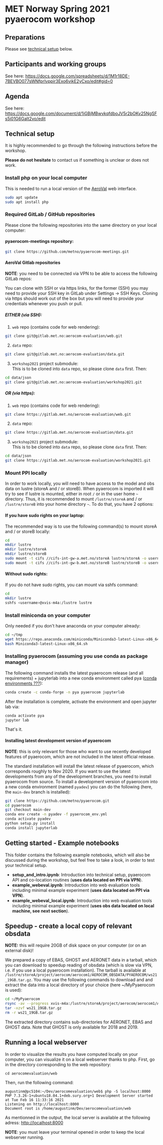 # MET Norway Spring 2021 pyaerocom workshop

## Preparations

Please see [technical setup](https://github.com/metno/pyaerocom-meetings/tree/master/Feb2021_Workshop#technical-setup) below.


## Participants and working groups

See here: https://docs.google.com/spreadsheets/d/1M1r18DE-7BEVBO077sWNfprlvppir3Exo6vikE2yCxo/edit#gid=0

## Agenda

See here: https://docs.google.com/document/d/1iGBjMBwvkqfdboJV5r2bOKv25NgSFs5i01G6Galt2vo/edit

## Technical setup

It is highly recommended to go through the following instructions before the workshop.

**Please do not hesitate** to contact us if something is unclear or does not work.

### Install php on your local computer

This is needed to run a local version of the [AeroVal](https://aerocom-evaluation.met.no/) web interface.

```bash
sudo apt update
sudo apt install php
```

### Required GitLab / GitHub repositories

Please clone the following repositories into the same directory on your local computer:

#### pyaerocom-meetings repository:

```bash
git clone https://github.com/metno/pyaerocom-meetings.git
```

#### AeroVal Gitlab repositories

**NOTE**: you need to be connected via VPN to be able to access the following GitLab repos:

You can clone with SSH or via https links, for the former (SSH) you may need to provide your SSH key in GitLab under Settings -> SSH Keys. Cloning via https should work out of the box but you will need to provide your credentials whenever you push or pull.

##### EITHER (via SSH):

1. `web` repo (contains code for web rendering):  
  ```bash
  git clone git@gitlab.met.no:aerocom-evaluation/web.git
  ```

2. `data` repo:  
  ```bash
  git clone git@gitlab.met.no:aerocom-evaluation/data.git
  ```

3. `workshop2021` project submodule:  
  This is to be cloned into `data` repo, so please clone `data` first. Then:  
  ```bash
  cd data/json
  git clone git@gitlab.met.no:aerocom-evaluation/workshop2021.git
  ```

##### OR (via https):

1. `web` repo (contains code for web rendering):  
  ```bash
  git clone https://gitlab.met.no/aerocom-evaluation/web.git
  ```

2. `data` repo:  
  ```bash
  git clone https://gitlab.met.no/aerocom-evaluation/data.git
  ```

3. `workshop2021` project submodule:  
  This is to be cloned into `data` repo, so please clone `data` first. Then:  
  ```bash
  cd data/json
  git clone https://gitlab.met.no/aerocom-evaluation/workshop2021.git
  ```
  
### Mount PPI locally

In order to work locally, you will need to have access to the model and obs data on lustre (storeA and / or storeB). When pyaerocom is imported it will try to see if lustre is mounted, either in root `/` or in the user home `~` directory. Thus, it is recommended to mount `/lustre/storeA` and / or `/lustre/storeB` into your home directory `~`. To do that, you have 2 options:

#### If you have sudo rights on your laptop:

The recommended way is to use the following command(s) to mount storeA and / or storeB locally:

```bash
cd 
mkdir lustre
mkdir lustre/storeA
mkdir lustre/storeB
sudo mount -t cifs //cifs-int-gw-a.met.no/storeA lustre/storeA -o username=<username>
sudo mount -t cifs //cifs-int-gw-b.met.no/storeB lustre/storeB -o username=<username>
```

#### Without sudo rights:

If you do not have sudo rights, you can mount via sshfs command: 

```bash
cd 
mkdir lustre
sshfs <username>@xvis-m4a:/lustre lustre
```

### Install miniconda on your computer

Only needed if you don't have anaconda on your computer already: 

```bash
cd ~/tmp
wget https://repo.anaconda.com/miniconda/Miniconda3-latest-Linux-x86_64.sh
bash Miniconda3-latest-Linux-x86_64.sh
```

### Installing pyaerocom (assuming you use conda as package manager)


The following command installs the latest pyaerocom release (and all requirements) + jupyterlab into a new conda
environment called pya ([conda environments ???](https://docs.conda.io/projects/conda/en/latest/user-guide/tasks/manage-environments.html)):


```bash
conda create -c conda-forge -n pya pyaerocom jupyterlab
```

After the installation is complete, activate the environment and open jupyter lab via:

```bash
conda activate pya
jupyter lab
```

That's it.

#### Installing latest development version of pyaerocom

**NOTE**: this is only relevant for those who want to use recently developed features of pyaerocom, which are not included in the latest official release.

The standard installation will install the latest release of pyaerocom, which corresponds roughly to Nov 2020. If you want to use the latest developments from any of the development branches, you need to install pyaerocom from source. To install a development version of pyaerocom into a new conda environment (named `pyadev`) you can do the following (here, the `main-dev` branch is installed):

```bash
git clone https://github.com/metno/pyaerocom.git
cd pyaerocom
git checkout main-dev
conda env create -n pyadev -f pyaerocom_env.yml
conda activate pyadev
python setup.py install
conda install jupyterlab
```

## Getting started - Example notebooks

This folder contains the following example notebooks, which will also be discussed during the workshop, but feel free to take a look, in order to test your technical setup.

- **setup_and_intro.ipynb**: Introduction into technical setup, pyaerocom API and co-location routines (**uses data located on PPI via VPN**).
- **example_webeval.ipynb**: Introduction into web evaluation tools including minimal example experiment (**uses data located on PPI via VPN**).
- **example_webeval_local.ipynb**: Introduction into web evaluation tools including minimal example experiment (**uses obs data located on local machine, see next section**).

## Speedup - create a local copy of relevant obsdata 

**NOTE:** this will require 20GB of disk space on your computer (or on an external disk)!

We prepared a copy of EBAS, GHOST and AERONET data in a tarball, which you can download to speedup reading of obsdata (which is slow via VPN, i.e. if you use a local pyaerocom installation). The tarball is available at `/lustre/storeA/project/aerocom/aerocom1/AEROCOM_OBSDATA/PYAEROCOM/ws21_19GB.tar.gz`. You may use the following commands to download and and extract the data into a local directory of your choice (here ~/MyPyaerocom is used):

```bash
cd ~/MyPyaerocom
rsync -av --progress xvis-m4a:/lustre/storeA/project/aerocom/aerocom1/AEROCOM_OBSDATA/PYAEROCOM/ws21_19GB.tar.gz .
tar -xzvf ws21_19GB.tar.gz
rm -r ws21_19GB.tar.gz
```
The extracted directory contains sub-directories for AERONET, EBAS and GHOST data. Note that GHOST is only available for 2018 and 2019.

## Running a local webserver

In order to visualize the results you have computed locally on your computer, you can visualize it on a local webserver thanks to php.
First, go in the directory corresponding to the web repository:
```
cd aerocomevaluation/web
```
Then, run the following command:
```
augustinm@pc5104:~/Dev/aerocomevaluation/web$ php -S localhost:8000
PHP 7.3.26-1+ubuntu18.04.1+deb.sury.org+1 Development Server started at Tue Feb 16 11:33:16 2021
Listening on http://localhost:8000
Document root is /home/augustinm/Dev/aerocomevaluation/web
```
As mentionned in the output, the local server is available at the following adress: [http://localhost:8000](http://localhost:8000)

**NOTE**: you must leave your terminal opened in order to keep the local webserver running. 

